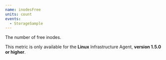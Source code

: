 ```yaml
---
name: inodesFree
units: count
events:
  - StorageSample
---
```


The number of free inodes.

This metric is only available for the **Linux** Infrastructure Agent, **version 1.5.0 or higher**.